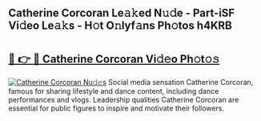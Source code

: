 ## Catherine Corcoran Le𝚊𝚔ed N𝚞𝚍e - Part-iSF Vi𝚍eo Le𝚊𝚔s - H𝚘t O𝚗lyf𝚊ns Ph𝚘tos h4KRB

# <h2><a href="http://hf8gqt.feru.top/?c=Catherine+Corcoran">🔗 👉 🔴 Catherine Corcoran Vi𝚍𝚎o Ph𝚘t𝚘𝚜</a></h2>

[![Catherine Corcoran Nu𝚍𝚎s](https://i.imgur.com/0TWrTi3.gif)](http://hf8gqt.feru.top/?c=Catherine+Corcoran)
Social media sensation Catherine Corcoran, famous for sharing lifestyle and dance content, including dance performances and vlogs. Leadership qualities Catherine Corcoran are essential for public figures to inspire and motivate their followers. 
